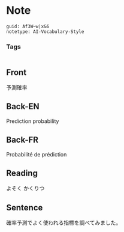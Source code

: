 # Note
```
guid: Af3W~w|x&6
notetype: AI-Vocabulary-Style
```

### Tags
```
```

## Front
予測確率

## Back-EN
Prediction probability

## Back-FR
Probabilité de prédiction

## Reading
よそく かくりつ

## Sentence
確率予測でよく使われる指標を調べてみました。
